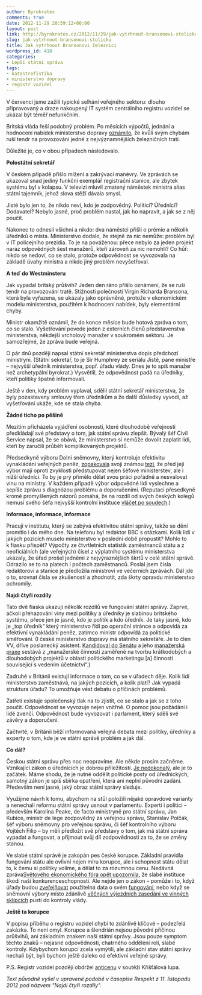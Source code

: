 ```yaml
---
author: Byrokrates
comments: true
date: 2012-11-29 20:59:12+00:00
layout: post
link: http://byrokrates.cz/2012/11/29/jak-vytrhnout-bransonovi-stolicku/
slug: jak-vytrhnout-bransonovi-stolicku
title: Jak vytrhnout Bransonovi železnici
wordpress_id: 418
categories:
- Lepší státní správa
tags:
- katastrofistika
- ministerstvo dopravy
- registr vozidel
---
```


V červenci jsme zažili typické selhání veřejného sektoru: dlouho připravovaný a draze nakoupený IT systém centrálního registru vozidel se ukázal být téměř nefunkčním.

Britská vláda řeší podobný problém. Po měsících výpočtů, jednání a hodnocení nabídek ministerstvo dopravy [oznámilo](http://www.dft.gov.uk/news/press-releases/dft-press-20121003a/), že kvůli svým chybám ruší tendr na provozování jedné z nejvýznamnějších železničních tratí.

Důležité je, co v obou případech následovalo.

**Polostátní sekretář**

V českém případě přišlo mlžení a zakrývací manévry. Ve zprávách se ukazoval snad jediný funkční exemplář registrační stanice, ale zbytek systému byl v kolapsu. V televizi mluvil zmatený náměstek ministra alias státní tajemník, jehož slova stěží dávala smysl.

Jisté bylo jen to, že nikdo neví, kdo je zodpovědný. Politici? Úředníci? Dodavatel? Nebylo jasné, proč problém nastal, jak ho napravit, a jak se z něj poučit.

Nakonec to odnesli všichni a nikdo: dva náměstci přišli o prémie a několik úředníků o místa. Ministerstvo dodalo, že stejně za nic nemůže: problém byl v IT policejního prezidia. To je na pováženou: přece nebylo za jeden projekt naráz odpovědných šest manažerů, kteří zároveň za nic nemohli? Co hůř: nikdo se nedoví, co se stalo, protože odpovědnost se vyvozovala na základě úvahy ministra a nikdo jiný problém nevyšetřoval.

**A teď do Westminsteru**

Jak vypadal britský průšvih? Jeden den ráno přišlo oznámení, že se ruší tendr na provozování tratě. Stížnosti polečnosti Virgin Richarda Bransona, která byla vyřazena, se ukázaly jako oprávněné, protože v ekonomickém modelu ministerstva, použitém k hodnocení nabídek, byly elementární chyby.

Ministr okamžitě oznámil, že do konce měsíce bude hotová zpráva o tom, co se stalo. Vyšetřování povede jeden z externích členů představenstva ministerstva, někdejší vrcholový manažer v soukromém sektoru. Je samozřejmé, že zpráva bude veřejná.

O pár dnů později napsal státní sekretář ministerstva dopis předchozí ministryni. (Státní sekretář, to je Sir Humphrey ze seriálu Jistě, pane ministře – nejvyšší úředník ministerstva, popř. úřadu vlády. Dnes je to spíš manažer než archetypální byrokrat.) Vysvětlil, že odpovědnost padá na úředníky, kteří politiky špatně informovali.

Ještě v den, kdy problém vyplaval, sdělil státní sekretář ministerstva, že byly pozastaveny smlouvy třem úředníkům a že další důsledky vyvodí, až vyšetřování ukáže, kde se stala chyba.

**Žádné ticho po pěšině**

Mezitím přicházela vyjádření osobností, které dlouhodobě veřejnosti předkládají své představy o tom, jak státní správu zlepšit. Bývalý šéf Civil Service napsal, že se obává, že ministerstvo si nemůže dovolit zaplatit lidi, kteří by zaručili průběh komplikovaných projektů.

Předsedkyně výboru Dolní sněmovny, který kontroluje efektivitu vynakládání veřejných peněz, [zopakovala](http://www.independent.co.uk/news/uk/politics/margaret-hodge-demands-civil-service-changes-amid-west-coast-main-line-rail-fiasco-8196752.html) svoji známou [tezi](http://www.policyexchange.org.uk/media-centre/in-the-news/category/item/the-mp-the-ex-civil-servant-and-the-wasted-half-billion), že před její výbor mají oproti zvyklosti předstupovat nejen šéfové ministerstev, ale i nižší úředníci. To by je prý přimělo dělat svou práci pořádně a nesvalovat vinu na ministry. V každém případě výbor odpovědné lidi vyslechne a sepíše zprávu s diagnózou problému a doporučeními. (Reputaci přesedkyně kromě promyšlených názorů pomáhá, že na rozdíl od svých českých kolegů nemusí svého šéfa nejvyšší kontrolní instituce [vláčet po soudech](http://zpravy.ihned.cz/c1-54784820-sef-nku-dohnal-konci-soud-ho-potrestal-za-to-ze-odmitl-pustit-poslance-do-svych-uctu).)

**Informace, informace, informace**

Pracuji v institutu, který se zabývá efektivitou státní správy, takže se dění promítlo i do mého dne. Na telefonu byl redaktor BBC s otázkami. Kolik lidí v jakých pozicích muselo ministerstvo v poslední době propustit? Mohlo to k fiasku přispět? Výpočty ze čtvrtletních statistik zaměstnanců státu a z neoficiálních (ale veřejných) čísel z výplatního systému ministerstva ukázaly, že úřad prošel jedněmi z nejvýraznějších škrtů v celé státní správě. Odrazilo se to na platech i počtech zaměstnanců. Poslal jsem čísla redaktorovi a stanice je předložila ministrovi ve večerních zprávách. Dál jde o to, srovnat čísla se zkušeností a zhodnotit, zda škrty opravdu ministerstvo ochromily.

**Najdi čtyři rozdíly**

Tato dvě fiaska ukazují několik rozdílů ve fungování státní správy. Zaprvé, ačkoli přehazování viny mezi politiky a úředníky je slabinou britského systému, přece jen je jasné, kdo je politik a kdo úředník. Je taky jasné, kdo je „top úředník“ který ministerstvo řídí po operační stránce a odpovídá za efektivní vynakládání peněz, zatímco ministr odpovídá za politické směřování. (I české ministerstvo dopravy má státního sekretáře. Je to člen VV, dříve poslanecký asistent. [Kandidoval do Senátu](https://www.veciverejne.cz/kandidati.php?id=47) a jeho [manažerská praxe](http://www.mdcr.cz/cs/Ministerstvo_dopravy/Management/drobny.htm) sestává z „manažerské činnosti zaměřené na tvorbu krátkodobých a dlouhodobých projektů v oblasti politického marketingu [a] činnosti související s vedením účetnictví“.)

Zadruhé v Británii existují informace o tom, co se v úřadech děje. Kolik lidí ministerstvo zaměstnává, na jakých pozicích, a kolik platí? Jak vypadá struktura úřadu? To umožňuje vést debatu o příčinách problémů.

Zatřetí existuje společenský tlak na to zjistit, co se stalo a jak se z toho poučit. Odpovědnost se vyvozuje nejen vnitřně. O pomoc jsou požádáni i lidé zvenčí. Odpovědnost bude vyvozovat i parlament, který sdělí své závěry a doporučení.

Začtvrté, v Británii běží informovaná veřejná debata mezi politiky, úředníky a experty o tom, kde je ve státní správě problém a jak dál.

**Co dál?**

Českou státní správu přes noc neopravíme. Ale někde prosím začněme. Vznikající zákon o úřednících je dobrou příležitostí. [Je nedokonalý](http://www.transparency.cz/neziskove-organizace-vyzyvaji-premiera-odmitnete-soucasnou-p/), ale je to začátek. Máme shodu, že je nutné oddělit politické posty od úřednických, samotný zákon je spíš sbírka opatření, která ani neplní původní zadání. Především není jasné, jaký obraz státní správy sleduje.

Využijme návrh k tomu, abychom na stůl položili nějaké opravdové varianty a nenechali reformu státní správy usnout v parlamentu. Experti i politici – především Karolína Peake, de facto ministryně pro státní správu, Jan Kubice, ministr de lege zodpovědný za veřejnou správu, Stanislav Polčák, šéf výboru sněmovny pro veřejnou správu, či šéf kontrolního výboru Vojtěch Filip – by měli předložit své představy o tom, jak má státní správa vypadat a fungovat, a přijmout svůj díl zodpovědnosti za to, že se změny stanou.

Ve slabé státní správě je zakopán pes české korupce. Základní pravidla fungování státu ale ovlivní nejen míru korupce, ale i schopnost státu dělat to, k čemu si politiky volíme, a dělat to za rozumnou cenu. Nedávná zpráva[Světového ekonomického fóra opět upozornila](http://petrjansky.cz/2012/09/11/pyramida-konkurenceschopnosti-aneb-vladnout-si-a-konkurovat-nebo-krast/), že slabé instituce škodí naší konkurenceschopnosti. Ale nejde jen o zákon – pomůže i to, když úřady budou [zveřejňovat](http://www.opengov.cz/) použitelná data o svém [fungování](http://www.nasstat.cz/), nebo když se sněmovní výbory místo zdánlivě [věčných výjezdních zasedání ve vinných sklípcích](http://www.psp.cz/sqw/text/text2.sqw?idd=123293) pustí do kontroly vlády.

**Ještě ta korupce**

V popisu příběhu o registru vozidel chybí to zdánlivě klíčové – podezřelá zakázka. To není omyl. Korupce a šlendrián nejsou původní příčinou průšvihů, ani základním znakem naší státní správy. Jsou pouze symptom těchto znaků – nejasné odpovědnosti, chatrného oddělení rolí, slabé kontroly. Kdybychom korupci zcela vymýtili, ale základní stav státní správy nechali být, byli bychom ještě daleko od efektivní veřejné správy.

P.S. Registr vozidel později obdržel [anticenu](http://www.lupa.cz/clanky/zive-vyhlaseni-vysledku-ankety-kristalova-lupa-2012/) v soutěži Křišťálová lupa.

_Text původně vyšel v upravené podobě v časopise Respekt z 11. listopadu 2012 pod názvem "Najdi čtyři rozdíly"._
